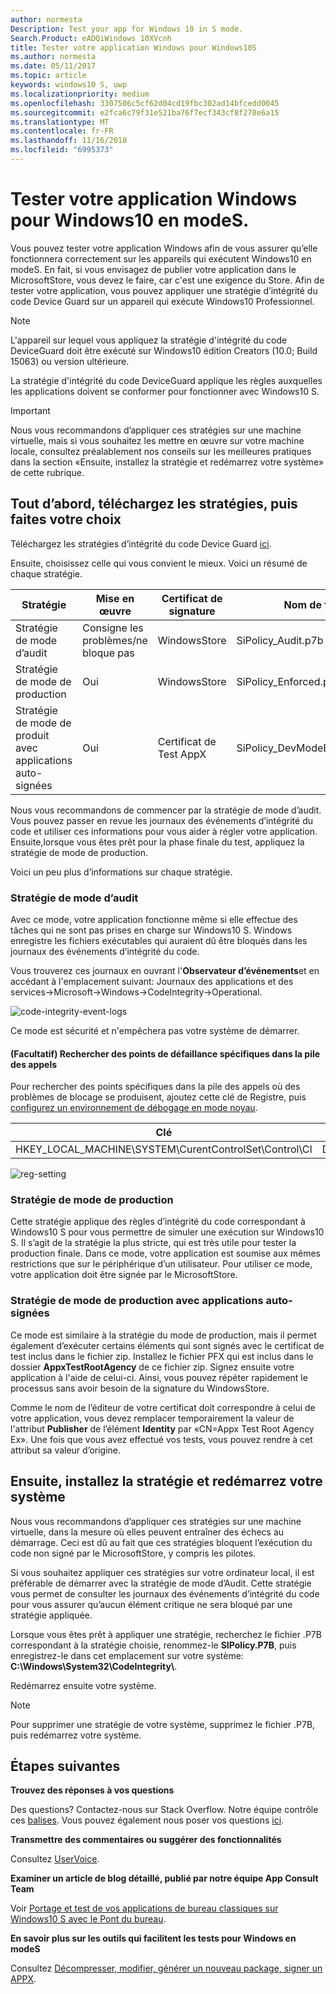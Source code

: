 ```yaml
---
author: normesta
Description: Test your app for Windows 10 in S mode.
Search.Product: eADQiWindows 10XVcnh
title: Tester votre application Windows pour Windows10S
ms.author: normesta
ms.date: 05/11/2017
ms.topic: article
keywords: windows10 S, uwp
ms.localizationpriority: medium
ms.openlocfilehash: 3307506c5cf62d04cd19fbc302ad14bfcedd0045
ms.sourcegitcommit: e2fca6c79f31e521ba76f7ecf343cf8f278e6a15
ms.translationtype: MT
ms.contentlocale: fr-FR
ms.lasthandoff: 11/16/2018
ms.locfileid: "6995373"
---
```

# <a name="test-your-windows-app-for-windows-10-in-s-mode"></a>Tester votre application Windows pour Windows10 en modeS.

Vous pouvez tester votre application Windows afin de vous assurer qu’elle fonctionnera correctement sur les appareils qui exécutent Windows10 en modeS. En fait, si vous envisagez de publier votre application dans le MicrosoftStore, vous devez le faire, car c'est une exigence du Store. Afin de tester votre application, vous pouvez appliquer une stratégie d’intégrité du code Device Guard sur un appareil qui exécute Windows10 Professionnel.

> [!NOTE]
> L'appareil sur lequel vous appliquez la stratégie d'intégrité du code DeviceGuard doit être exécuté sur Windows10 édition Creators (10.0; Build 15063) ou version ultérieure.

La stratégie d'intégrité du code DeviceGuard applique les règles auxquelles les applications doivent se conformer pour fonctionner avec Windows10 S.

> [!IMPORTANT]
>Nous vous recommandons d’appliquer ces stratégies sur une machine virtuelle, mais si vous souhaitez les mettre en œuvre sur votre machine locale, consultez préalablement nos conseils sur les meilleures pratiques dans la section «Ensuite, installez la stratégie et redémarrez votre système» de cette rubrique.

<a id="choose-policy" />

## <a name="first-download-the-policies-and-then-choose-one"></a>Tout d’abord, téléchargez les stratégies, puis faites votre choix

Téléchargez les stratégies d’intégrité du code Device Guard [ici](https://go.microsoft.com/fwlink/?linkid=849018).

Ensuite, choisissez celle qui vous convient le mieux. Voici un résumé de chaque stratégie.

|Stratégie |Mise en œuvre |Certificat de signature |Nom de fichier |
|--|--|--|--|
|Stratégie de mode d’audit |Consigne les problèmes/ne bloque pas |WindowsStore |SiPolicy_Audit.p7b |
|Stratégie de mode de production |Oui |WindowsStore |SiPolicy_Enforced.p7b |
|Stratégie de mode de produit avec applications auto-signées |Oui |Certificat de Test AppX  |SiPolicy_DevModeEx_Enforced.p7b |

Nous vous recommandons de commencer par la stratégie de mode d’audit. Vous pouvez passer en revue les journaux des événements d’intégrité du code et utiliser ces informations pour vous aider à régler votre application. Ensuite,lorsque vous êtes prêt pour la phase finale du test, appliquez la stratégie de mode de production.

Voici un peu plus d’informations sur chaque stratégie.

### <a name="audit-mode-policy"></a>Stratégie de mode d’audit
Avec ce mode, votre application fonctionne même si elle effectue des tâches qui ne sont pas prises en charge sur Windows10 S. Windows enregistre les fichiers exécutables qui auraient dû être bloqués dans les journaux des événements d’intégrité du code.

Vous trouverez ces journaux en ouvrant l'**Observateur d’événements**et en accédant à l'emplacement suivant: Journaux des applications et des services->Microsoft->Windows->CodeIntegrity->Operational.

![code-integrity-event-logs](images/desktop-to-uwp/code-integrity-logs.png)

Ce mode est sécurité et n'empêchera pas votre système de démarrer.

#### <a name="optional-find-specific-failure-points-in-the-call-stack"></a>(Facultatif) Rechercher des points de défaillance spécifiques dans la pile des appels
Pour rechercher des points spécifiques dans la pile des appels où des problèmes de blocage se produisent, ajoutez cette clé de Registre, puis [configurez un environnement de débogage en mode noyau](https://docs.microsoft.com/windows-hardware/drivers/debugger/getting-started-with-windbg--kernel-mode-#span-idsetupakernel-modedebuggingspanspan-idsetupakernel-modedebuggingspanspan-idsetupakernel-modedebuggingspanset-up-a-kernel-mode-debugging).

|Clé|Nom|Type|Valeur|
|--|---|--|--|
|HKEY_LOCAL_MACHINE\SYSTEM\CurentControlSet\Control\CI| DebugFlags |REG_DWORD | 1 |


![reg-setting](images/desktop-to-uwp/ci-debug-setting.png)

### <a name="production-mode-policy"></a>Stratégie de mode de production
Cette stratégie applique des règles d’intégrité du code correspondant à Windows10 S pour vous permettre de simuler une exécution sur Windows10 S. Il s’agit de la stratégie la plus stricte, qui est très utile pour tester la production finale. Dans ce mode, votre application est soumise aux mêmes restrictions que sur le périphérique d’un utilisateur. Pour utiliser ce mode, votre application doit être signée par le MicrosoftStore.

### <a name="production-mode-policy-with-self-signed-apps"></a>Stratégie de mode de production avec applications auto-signées
Ce mode est similaire à la stratégie du mode de production, mais il permet également d’exécuter certains éléments qui sont signés avec le certificat de test inclus dans le fichier zip. Installez le fichier PFX qui est inclus dans le dossier **AppxTestRootAgency** de ce fichier zip. Signez ensuite votre application à l'aide de celui-ci. Ainsi, vous pouvez répéter rapidement le processus sans avoir besoin de la signature du WindowsStore.

Comme le nom de l’éditeur de votre certificat doit correspondre à celui de votre application, vous devez remplacer temporairement la valeur de l'attribut **Publisher** de l’élément **Identity** par «CN=Appx Test Root Agency Ex». Une fois que vous avez effectué vos tests, vous pouvez rendre à cet attribut sa valeur d’origine.

## <a name="next-install-the-policy-and-restart-your-system"></a>Ensuite, installez la stratégie et redémarrez votre système

Nous vous recommandons d’appliquer ces stratégies sur une machine virtuelle, dans la mesure où elles peuvent entraîner des échecs au démarrage. Ceci est dû au fait que ces stratégies bloquent l’exécution du code non signé par le MicrosoftStore, y compris les pilotes.

Si vous souhaitez appliquer ces stratégies sur votre ordinateur local, il est préférable de démarrer avec la stratégie de mode d’Audit. Cette stratégie vous permet de consulter les journaux des événements d’intégrité du code pour vous assurer qu’aucun élément critique ne sera bloqué par une stratégie appliquée.

Lorsque vous êtes prêt à appliquer une stratégie, recherchez le fichier .P7B correspondant à la stratégie choisie, renommez-le **SIPolicy.P7B**, puis enregistrez-le dans cet emplacement sur votre système: **C:\Windows\System32\CodeIntegrity\\**.

Redémarrez ensuite votre système.

>[!NOTE]
>Pour supprimer une stratégie de votre système, supprimez le fichier .P7B, puis redémarrez votre système.

## <a name="next-steps"></a>Étapes suivantes

**Trouvez des réponses à vos questions**

Des questions? Contactez-nous sur Stack Overflow. Notre équipe contrôle ces [balises](http://stackoverflow.com/questions/tagged/project-centennial+or+desktop-bridge). Vous pouvez également nous poser vos questions [ici](https://social.msdn.microsoft.com/Forums/en-US/home?filter=alltypes&sort=relevancedesc&searchTerm=%5BDesktop%20Converter%5D).

**Transmettre des commentaires ou suggérer des fonctionnalités**

Consultez [UserVoice](https://wpdev.uservoice.com/forums/110705-universal-windows-platform/category/161895-desktop-bridge-centennial).

**Examiner un article de blog détaillé, publié par notre équipe App Consult Team**

Voir [Portage et test de vos applications de bureau classiques sur Windows10 S avec le Pont du bureau](https://blogs.msdn.microsoft.com/appconsult/2017/06/15/porting-and-testing-your-classic-desktop-applications-on-windows-10-s-with-the-desktop-bridge/).

**En savoir plus sur les outils qui facilitent les tests pour Windows en modeS**

Consultez [Décompresser, modifier, générer un nouveau package, signer un APPX](https://blogs.msdn.microsoft.com/appconsult/2017/08/07/unpack-modify-repack-sign-appx/).
